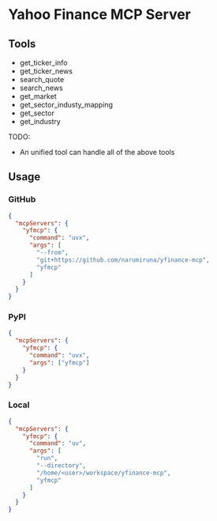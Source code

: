 # Yahoo Finance MCP Server

## Tools

- get_ticker_info
- get_ticker_news
- search_quote
- search_news
- get_market
- get_sector_industy_mapping
- get_sector
- get_industry

TODO:

- An unified tool can handle all of the above tools

## Usage

### GitHub

```json
{
  "mcpServers": {
    "yfmcp": {
      "command": "uvx",
      "args": [
        "--from",
        "git+https://github.com/narumiruna/yfinance-mcp",
        "yfmcp"
      ]
    }
  }
}
```

### PyPI

```json
{
  "mcpServers": {
    "yfmcp": {
      "command": "uvx",
      "args": ["yfmcp"]
    }
  }
}
```

### Local

```json
{
  "mcpServers": {
    "yfmcp": {
      "command": "uv",
      "args": [
        "run",
        "--directory",
        "/home/<user>/workspace/yfinance-mcp",
        "yfmcp"
      ]
    }
  }
}
```
